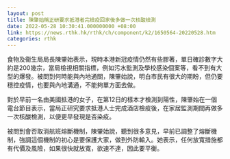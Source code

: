 ```yaml
---
layout: post
title: 陳肇始稱正研要求抵港者完檢疫回家後多做一次核酸檢測
date: 2022-05-28 10:30:41.000000000 +08:00
link: https://news.rthk.hk/rthk/ch/component/k2/1650564-20220528.htm
categories: rthk
---
```


食物及衞生局局長陳肇始表示，現時本港新冠疫情仍然有些膠著，單日確診數字大約是200幾宗，當局檢視相關指標，例如污水監測及學校感染個案等，看不到有大型的爆發。被問到何時能與內地通關，陳肇始說，明白市民有很大的期盼，但仍要穩控疫情，也要與內地溝通，不能夠單方面去做。

對於早前一名由美國抵港的女子，在第12日的樣本才檢測到陽性，陳肇始在一個電台節目表示，當局正研究要求抵港人士完成酒店檢疫後，在家居監測期間再做多一次核酸檢測，以便更早發現是否染疫。

被問到會否取消航班熔斷機制，陳肇始說，聽到很多意見，早前已調整了熔斷機制，強調這個機制的初心是要保護大家，做到外防輸入。她表示，任何放寬措施都有代價及風險，如果很快就放寬，欲速不達，因此要平衡。
